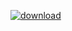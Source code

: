 [![download]([https://github.com/user-attachments/assets/a7a43f4e-9fdd-44f5-b169-47e900b601be](https://spinning.fish/fish.gif))
](https://spinning.fish/fish.gif)
